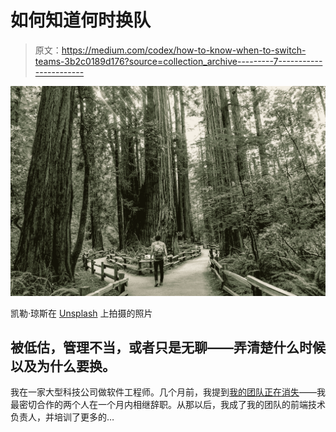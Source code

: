 # 如何知道何时换队

> 原文：<https://medium.com/codex/how-to-know-when-to-switch-teams-3b2c0189d176?source=collection_archive---------7----------------------->

![](img/9c90dbe9e3a7de49b3e29253866ee101.png)

凯勒·琼斯在 [Unsplash](https://unsplash.com?utm_source=medium&utm_medium=referral) 上拍摄的照片

## 被低估，管理不当，或者只是无聊——弄清楚什么时候以及为什么要换。

我在一家大型科技公司做软件工程师。几个月前，我提到[我的团队正在消失](https://margo-hamacher.medium.com/my-team-disappeared-193894ad5fd9)——我最密切合作的两个人在一个月内相继辞职。从那以后，我成了我的团队的前端技术负责人，并培训了更多的…
